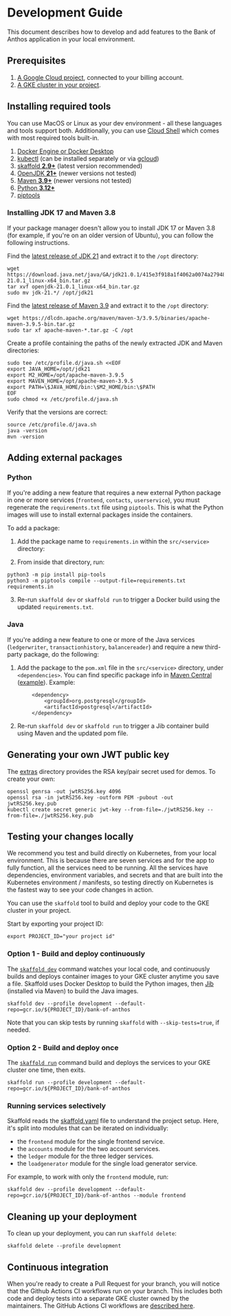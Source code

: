 # Development Guide

This document describes how to develop and add features to the Bank of Anthos application in your local environment. 

## Prerequisites 

1. [A Google Cloud project](https://cloud.google.com/resource-manager/docs/creating-managing-projects), connected to your billing account. 
2. [A GKE cluster in your project](https://cloud.google.com/kubernetes-engine/docs/how-to/creating-an-autopilot-cluster).

## Installing required tools

You can use MacOS or Linux as your dev environment - all these languages and tools support both.
Additionally, you can use [Cloud Shell](https://cloud.google.com/shell) which comes with most
required tools built-in.

1. [Docker Engine or Docker Desktop](https://www.docker.com/)
1. [kubectl](https://kubernetes.io/docs/tasks/tools/install-kubectl/) (can be installed separately or via [gcloud](https://cloud.google.com/sdk/install))
1. [skaffold **2.9+**](https://skaffold.dev/docs/install/) (latest version recommended)
1. [OpenJDK **21+**](https://openjdk.java.net/projects/jdk/21/) (newer versions not tested)
1. [Maven **3.9+**](https://downloads.apache.org/maven/maven-3/) (newer versions not tested)
1. [Python **3.12+**](https://www.python.org/downloads/)
1. [piptools](https://pypi.org/project/pip-tools/)

### Installing JDK 17 and Maven 3.8

If your package manager doesn't allow you to install JDK 17 or Maven 3.8 (for example, if you're on an older version of Ubuntu), you can follow the following instructions.

Find the [latest release of JDK 21](https://jdk.java.net/21/) and extract it to the `/opt` directory:
```
wget https://download.java.net/java/GA/jdk21.0.1/415e3f918a1f4062a0074a2794853d0d/12/GPL/openjdk-21.0.1_linux-x64_bin.tar.gz
tar xvf openjdk-21.0.1_linux-x64_bin.tar.gz
sudo mv jdk-21.*/ /opt/jdk21
```

Find the [latest release of Maven 3.9](https://maven.apache.org/download.cgi) and
extract it to the `/opt` directory:
```
wget https://dlcdn.apache.org/maven/maven-3/3.9.5/binaries/apache-maven-3.9.5-bin.tar.gz
sudo tar xf apache-maven-*.tar.gz -C /opt
```

Create a profile containing the paths of the newly extracted JDK and Maven directories:
```
sudo tee /etc/profile.d/java.sh <<EOF
export JAVA_HOME=/opt/jdk21
export M2_HOME=/opt/apache-maven-3.9.5
export MAVEN_HOME=/opt/apache-maven-3.9.5
export PATH=\$JAVA_HOME/bin:\$M2_HOME/bin:\$PATH
EOF
sudo chmod +x /etc/profile.d/java.sh
```

Verify that the versions are correct:
```
source /etc/profile.d/java.sh
java -version
mvn -version
```

## Adding external packages 

### Python 

If you're adding a new feature that requires a new external Python package in one or more services (`frontend`, `contacts`, `userservice`), you must regenerate the `requirements.txt` file using `piptools`. This is what the Python images will use to install external packages inside the containers.

To add a package: 

1. Add the package name to `requirements.in` within the `src/<service>` directory:

2. From inside that directory, run: 
```
python3 -m pip install pip-tools
python3 -m piptools compile --output-file=requirements.txt requirements.in
```

3. Re-run `skaffold dev` or `skaffold run` to trigger a Docker build using the updated `requirements.txt`.  


### Java 

If you're adding a new feature to one or more of the Java services (`ledgerwriter`, `transactionhistory`, `balancereader`) and require a new third-party package, do the following:  

1. Add the package to the `pom.xml` file in the `src/<service>` directory, under `<dependencies>`. You can find specific package info in [Maven Central](https://search.maven.org/) ([example](https://search.maven.org/artifact/org.postgresql/postgresql/42.2.16.jre7/jar)). Example:
```
        <dependency>
            <groupId>org.postgresql</groupId>
            <artifactId>postgresql</artifactId>
        </dependency>
```

2. Re-run `skaffold dev` or `skaffold run` to trigger a Jib container build using Maven and the updated pom file. 


## Generating your own JWT public key

The [extras](/extras/jwt) directory provides the RSA key/pair secret used for demos. To create your own:
```
openssl genrsa -out jwtRS256.key 4096
openssl rsa -in jwtRS256.key -outform PEM -pubout -out jwtRS256.key.pub
kubectl create secret generic jwt-key --from-file=./jwtRS256.key --from-file=./jwtRS256.key.pub
```

## Testing your changes locally

We recommend you test and build directly on Kubernetes, from your local environment.
This is because there are seven services and for the app to fully function, all the services
need to be running. All the services have dependencies, environment variables, and secrets and
that are built into the Kubernetes environment / manifests, so testing directly on Kubernetes
is the fastest way to see your code changes in action.

You can use the `skaffold` tool to build and deploy your code to the GKE cluster in your project. 

Start by exporting your project ID:
```
export PROJECT_ID="your project id"
```

### Option 1 - Build and deploy continuously

The [`skaffold dev`](https://skaffold.dev/docs/references/cli/#skaffold-dev) command watches your local code, and continuously builds and deploys container images to your GKE cluster anytime you save a file. Skaffold uses Docker Desktop to build the Python images, then [Jib](https://github.com/GoogleContainerTools/jib#jib) (installed via Maven) to build the Java images. 

```
skaffold dev --profile development --default-repo=gcr.io/${PROJECT_ID}/bank-of-anthos
```

Note that you can skip tests by running `skaffold` with `--skip-tests=true`, if needed.

### Option 2 - Build and deploy once 

The [`skaffold run`](https://skaffold.dev/docs/references/cli/#skaffold-run) command build and deploys the services to your GKE cluster one time, then exits. 

```
skaffold run --profile development --default-repo=gcr.io/${PROJECT_ID}/bank-of-anthos
```

### Running services selectively

Skaffold reads the [skaffold.yaml](../skaffold.yaml) file to understand the project setup. Here, it's split into modules that can be iterated on individually:
- the `frontend` module for the single frontend service.
- the `accounts` module for the two account services.
- the `ledger` module for the three ledger services.
- the `loadgenerator` module for the single load generator service.

For example, to work with only the `frontend` module, run:
```
skaffold dev --profile development --default-repo=gcr.io/${PROJECT_ID}/bank-of-anthos --module frontend
```

## Cleaning up your deployment

To clean up your deployment, you can run `skaffold delete`:
```
skaffold delete --profile development
```

## Continuous integration

When you're ready to create a Pull Request for your branch, you will notice that the Github Actions CI workflows run on your branch. This includes both code and deploy tests into a separate GKE cluster owned by the maintainers. The GitHub Actions CI workflows are [described here](../.github/workflows).
